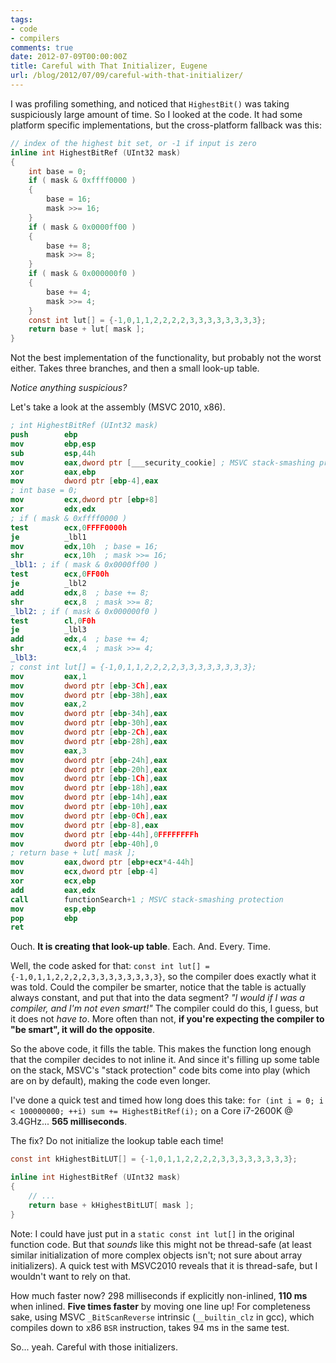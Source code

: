 ```yaml
---
tags:
- code
- compilers
comments: true
date: 2012-07-09T00:00:00Z
title: Careful with That Initializer, Eugene
url: /blog/2012/07/09/careful-with-that-initializer/
---
```


I was profiling something, and noticed that `HighestBit()` was taking suspiciously large amount of time. So I looked at the code.
It had some platform specific implementations, but the cross-platform fallback was this:

``` c
// index of the highest bit set, or -1 if input is zero
inline int HighestBitRef (UInt32 mask)
{
	int base = 0;
	if ( mask & 0xffff0000 )
	{
		base = 16;
		mask >>= 16;
	}
	if ( mask & 0x0000ff00 )
	{
		base += 8;
		mask >>= 8;
	}
	if ( mask & 0x000000f0 )
	{
		base += 4;
		mask >>= 4;
	}
	const int lut[] = {-1,0,1,1,2,2,2,2,3,3,3,3,3,3,3,3};
	return base + lut[ mask ];
}
```

Not the best implementation of the functionality, but probably not the worst either. Takes three branches, and then a small look-up table.

_Notice anything suspicious?_

Let's take a look at the assembly (MSVC 2010, x86).


``` nasm
; int HighestBitRef (UInt32 mask)
push        ebp  
mov         ebp,esp  
sub         esp,44h  
mov         eax,dword ptr [___security_cookie] ; MSVC stack-smashing protection
xor         eax,ebp  
mov         dword ptr [ebp-4],eax  
; int base = 0;
mov         ecx,dword ptr [ebp+8]  
xor         edx,edx  
; if ( mask & 0xffff0000 )
test        ecx,0FFFF0000h  
je          _lbl1
mov         edx,10h  ; base = 16;
shr         ecx,10h  ; mask >>= 16;
_lbl1: ; if ( mask & 0x0000ff00 )
test        ecx,0FF00h  
je          _lbl2
add         edx,8  ; base += 8;
shr         ecx,8  ; mask >>= 8;
_lbl2: ; if ( mask & 0x000000f0 )
test        cl,0F0h  
je          _lbl3
add         edx,4  ; base += 4;
shr         ecx,4  ; mask >>= 4;
_lbl3:
; const int lut[] = {-1,0,1,1,2,2,2,2,3,3,3,3,3,3,3,3};
mov         eax,1  
mov         dword ptr [ebp-3Ch],eax  
mov         dword ptr [ebp-38h],eax  
mov         eax,2  
mov         dword ptr [ebp-34h],eax  
mov         dword ptr [ebp-30h],eax  
mov         dword ptr [ebp-2Ch],eax  
mov         dword ptr [ebp-28h],eax  
mov         eax,3  
mov         dword ptr [ebp-24h],eax  
mov         dword ptr [ebp-20h],eax  
mov         dword ptr [ebp-1Ch],eax  
mov         dword ptr [ebp-18h],eax  
mov         dword ptr [ebp-14h],eax  
mov         dword ptr [ebp-10h],eax  
mov         dword ptr [ebp-0Ch],eax  
mov         dword ptr [ebp-8],eax  
mov         dword ptr [ebp-44h],0FFFFFFFFh  
mov         dword ptr [ebp-40h],0  
; return base + lut[ mask ];
mov         eax,dword ptr [ebp+ecx*4-44h]  
mov         ecx,dword ptr [ebp-4]  
xor         ecx,ebp  
add         eax,edx  
call        functionSearch+1 ; MSVC stack-smashing protection
mov         esp,ebp  
pop         ebp  
ret  
```

Ouch. **It is creating that look-up table**. Each. And. Every. Time.

Well, the code asked for that: `const int lut[] = {-1,0,1,1,2,2,2,2,3,3,3,3,3,3,3,3}`, so the compiler does exactly what it was told.
Could the compiler be smarter, notice that the table is actually always constant, and put that into the data segment? 
*"I would if I was a compiler, and I'm not even smart!"* The compiler could do this, I guess, but it does not *have to*. More often
than not, **if you're expecting the compiler to "be smart", it will do the opposite**.

So the above code, it fills the table. This makes the function long enough that the compiler decides to not inline it. And since it's
filling up some table on the stack, MSVC's "stack protection" code bits come into play (which are on by default), making the code even longer.

I've done a quick test and timed how long does this take: `for (int i = 0; i < 100000000; ++i) sum += HighestBitRef(i);` on a
Core i7-2600K @ 3.4GHz... **565 milliseconds**.



The fix? Do not initialize the lookup table each time!

``` c
const int kHighestBitLUT[] = {-1,0,1,1,2,2,2,2,3,3,3,3,3,3,3,3};

inline int HighestBitRef (UInt32 mask)
{
	// ...
	return base + kHighestBitLUT[ mask ];
}
```

Note: I could have just put in a `static const int lut[]` in the original function code. But that _sounds_ like this might not be thread-safe
(at least similar initialization of more complex objects isn't; not sure about array initializers). A quick test with MSVC2010 reveals that it is thread-safe, but I wouldn't want to rely on that.

How much faster now? 298 milliseconds if explicitly non-inlined, **110 ms** when inlined. **Five times faster** by moving one line up!
For completeness sake, using MSVC `_BitScanReverse` intrinsic (`__builtin_clz` in gcc), which compiles down to x86 `BSR` instruction, takes 94 ms in the same test.

So... yeah. Careful with those initializers.
